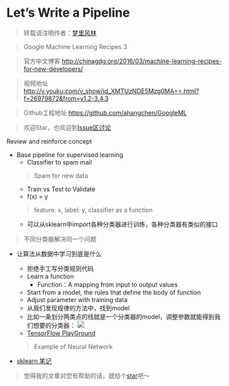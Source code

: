 # Let’s Write a Pipeline
> 转载请注明作者：[梦里风林](https://github.com/ahangchen)

> Google Machine Learning Recipes 3

> 官方中文博客 http://chinagdg.org/2016/03/machine-learning-recipes-for-new-developers/

> 视频地址 http://v.youku.com/v_show/id_XMTUzNDE5Mzg0MA==.html?f=26979872&from=y1.2-3.4.3

> Github工程地址 https://github.com/ahangchen/GoogleML

> 欢迎Star，也欢迎到[Issue区讨论](https://github.com/ahangchen/GoogleML/issues)

Review and reinforce concept

- Base pipeline for supervised learning
  - Classifier to spam mail
  > Spam for new data
  - Train vs Test to Validate 
  - f(x) = y
  > feature: x, label: y, classifier as a function
  - 可以从sklearn中import各种分类器进行训练，各种分类器有类似的接口

> 不同分类器解决同一个问题

- 让算法从数据中学习到底是什么
  - 拒绝手工写分类规则代码
  - Learn a function
    - Function：A mapping from input to output values
  - Start from a model, the rules that define the body of function
  - Adjust parameter with training data
  - 从我们发现规律的方法中，找到model
  - 比如一条划分两类点的线就是一个分类器的model，调整参数就能得到我们想要的分类器：
  ![](../src/res/classify.png)
  - [TensorFlow PlayGround](http://playground.tensorflow.org/#activation=tanh&batchSize=10&dataset=circle&regDataset=reg-plane&learningRate=0.03&regularizationRate=0&noise=0&networkShape=4,2&seed=0.61429&showTestData=false&discretize=false&percTrainData=50&x=true&y=true&xTimesY=false&xSquared=false&ySquared=false&cosX=false&sinX=false&cosY=false&sinY=false&collectStats=false&problem=classification)
  > Example of Neural Network
  
- [sklearn 笔记](https://github.com/ahangchen/GDLnotes/tree/master/note/sklearn)

> 觉得我的文章对您有帮助的话，就给个[star](https://github.com/ahangchen/GDLnotes)吧～